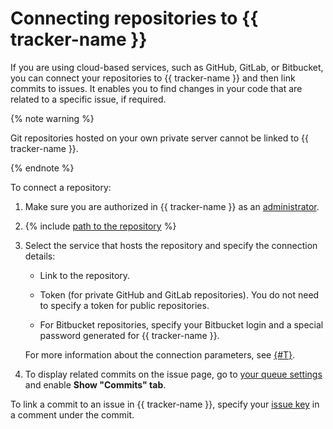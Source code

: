 # Connecting repositories to {{ tracker-name }}

If you are using cloud-based services, such as GitHub, GitLab, or Bitbucket, you can connect your repositories to {{ tracker-name }} and then link commits to issues. It enables you to find changes in your code that are related to a specific issue, if required.

{% note warning %}

Git repositories hosted on your own private server cannot be linked to {{ tracker-name }}.

{% endnote %}

To connect a repository:

1. Make sure you are authorized in {{ tracker-name }} as an [administrator](role-model.md).

1. {% include [path to the repository](../_includes/tracker/repository-path.md) %}

1. Select the service that hosts the repository and specify the connection details:

   - Link to the repository.

   - Token (for private GitHub and GitLab repositories). You do not need to specify a token for public repositories.

   - For Bitbucket repositories, specify your Bitbucket login and a special password generated for {{ tracker-name }}.

   For more information about the connection parameters, see [{#T}](user/add-repository.md).

1. To display related commits on the issue page, go to [your queue settings](manager/edit-queue-general.md#integration) and enable **Show "Сommits" tab**.

To link a commit to an issue in {{ tracker-name }}, specify your [issue key](user/create-ticket.md#key) in a comment under the commit.

